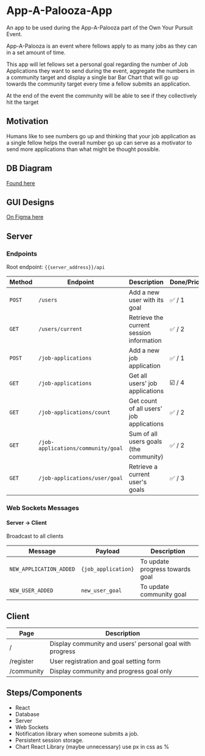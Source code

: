# App-A-Palooza-App

An app to be used during the App-A-Palooza part of the Own Your Pursuit Event.

App-A-Palooza is an event where fellows apply to as many jobs as they can in a set amount of time.

This app will let fellows set a personal goal regarding the number of Job Applications they want to send during the event, aggregate the numbers in a community target and display a single bar Bar Chart that will go up towards the community target every time a fellow submits an application.

At the end of the event the community will be able to see if they collectively hit the target

## Motivation

Humans like to see numbers go up and thinking that your job application as a single fellow helps the overall number go up can serve as a motivator to send more applications than what might be thought possible.

## DB Diagram

[Found here](https://dbdiagram.io/d/60138d2380d742080a384e16)

## GUI Designs

[On Figma here](https://www.figma.com/file/Pr6nGTZCEgSN6uxjX3Ym59/App-a-palooza?node-id=0%3A1)

## Server 

### Endpoints

Root endpoint: `{{server_address}}/api`

| Method | Endpoint                           | Description                              | Done/Priority |
| ------ | ---------------------------------- | ---------------------------------------- | ------------- |
| `POST` | `/users`                           | Add a new user with its goal             | ✅ / 1         |
| `GET`  | `/users/current`                   | Retrieve the current session information | ✅ / 2         |
| `POST` | `/job-applications`                | Add a new job application                | ✅ / 1         |
| `GET`  | `/job-applications`                | Get all users' job applications          | ☑️ / 4         |
| `GET`  | `/job-applications/count`          | Get count of all users' job applications | ✅ / 2         |
| `GET`  | `/job-applications/community/goal` | Sum of all users goals (the community)   | ✅ / 2         |
| `GET`  | `/job-applications/user/goal`      | Retrieve a current user's goals          | ✅ / 3         |

### Web Sockets Messages

#### Server -> Client

Broadcast to all clients

| Message                 | Payload             | Description                     |
| ----------------------- | ------------------- | ------------------------------- |
| `NEW_APPLICATION_ADDED` | `{job_application}` | To update progress towards goal |
| `NEW_USER_ADDED`        | `new_user_goal`     | To update community goal        |

## Client

| Page       | Description                                              |
| ---------- | -------------------------------------------------------- |
| /          | Display community and users' personal goal with progress |
| /register  | User registration and goal setting form                  |
| /community | Display community and progress goal only                 |

## Steps/Components

* React
* Database
* Server
* Web Sockets
* Notification library when someone submits a job.
* Persistent session storage.
* Chart React Library (maybe unnecessary) use px in css as %
